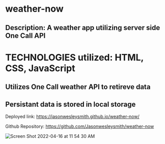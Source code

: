 # weather-now

## Description: A weather app utilizing server side One Call API

# TECHNOLOGIES utilized: HTML, CSS, JavaScript

## Utilizes One Call weather API to retireve data
## Persistant data is stored in local storage

Deployed link: https://jasonwesleysmith.github.io/weather-now/

Github Repository: https://github.com/Jasonwesleysmith/weather-now

![Screen Shot 2022-04-16 at 11 54 30 AM](https://user-images.githubusercontent.com/95160092/163684167-1b7e427d-2fdf-421a-ab17-27cbc653c93b.png)
